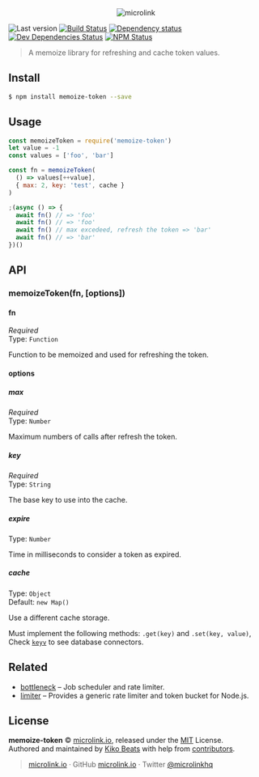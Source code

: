<div align="center">
  <img src="https://cdn.microlink.io/logo/banner.png" alt="microlink">
</div>

![Last version](https://img.shields.io/github/tag/microlinkhq/memoize-token.svg?style=flat-square)
[![Build Status](https://img.shields.io/travis/com/microlinkhq/memoize-token/master.svg?style=flat-square)](https://travis-ci.com/microlinkhq/memoize-token)
[![Dependency status](https://img.shields.io/david/microlinkhq/memoize-token.svg?style=flat-square)](https://david-dm.org/microlinkhq/memoize-token)
[![Dev Dependencies Status](https://img.shields.io/david/dev/microlinkhq/memoize-token.svg?style=flat-square)](https://david-dm.org/microlinkhq/memoize-token#info=devDependencies)
[![NPM Status](https://img.shields.io/npm/dm/memoize-token.svg?style=flat-square)](https://www.npmjs.org/package/memoize-token)

> A memoize library for refreshing and cache token values.

## Install

```bash
$ npm install memoize-token --save
```

## Usage

```js
const memoizeToken = require('memoize-token')
let value = -1
const values = ['foo', 'bar']

const fn = memoizeToken(
  () => values[++value],
  { max: 2, key: 'test', cache }
)

;(async () => {
  await fn() // => 'foo'
  await fn() // => 'foo'
  await fn() // max excedeed, refresh the token => 'bar'
  await fn() // => 'bar'
})()
```

## API

### memoizeToken(fn, [options])

#### fn

*Required*<br>
Type: `Function`

Function to be memoized and used for refreshing the token.

#### options

##### max

*Required*<br>
Type: `Number`<br>

Maximum numbers of calls after refresh the token.

##### key

*Required*<br>
Type: `String`<br>

The base key to use into the cache.

##### expire

Type: `Number`<br>

Time in milliseconds to consider a token as expired.

##### cache

Type: `Object`<br>
Default: `new Map()`

Use a different cache storage.

Must implement the following methods: `.get(key)` and `.set(key, value)`, Check [`keyv`](https://github.com/lukechilds/keyv) to see database connectors.

## Related

- [bottleneck](https://github.com/SGrondin/bottleneck) – Job scheduler and rate limiter.
- [limiter](https://github.com/jhurliman/node-rate-limiter) – Provides a generic rate limiter and token bucket for Node.js.

## License

**memoize-token** © [microlink.io](https://microlink.io), released under the [MIT](https://github.com/microlinkhq/memoize-token/blob/master/LICENSE.md) License.<br>
Authored and maintained by [Kiko Beats](https://kikobeats.com) with help from [contributors](https://github.com/microlinkhq/memoize-token/contributors).

> [microlink.io](https://microlink.io) · GitHub [microlink.io](https://github.com/microlinkhq) · Twitter [@microlinkhq](https://twitter.com/microlinkhq)
